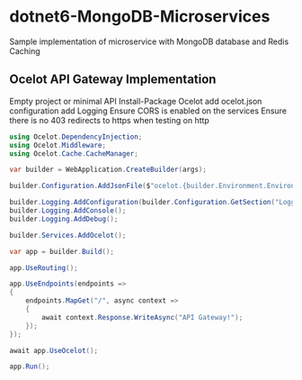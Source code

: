 # dotnet6-MongoDB-Microservices
Sample implementation of microservice with MongoDB database and Redis Caching

## Ocelot API Gateway Implementation

Empty project or minimal API
Install-Package Ocelot
add ocelot.json configuration
add Logging
Ensure CORS is enabled on the services 
Ensure there is no 403 redirects to https when testing on http 

```csharp
using Ocelot.DependencyInjection;
using Ocelot.Middleware;
using Ocelot.Cache.CacheManager;

var builder = WebApplication.CreateBuilder(args);

builder.Configuration.AddJsonFile($"ocelot.{builder.Environment.EnvironmentName}.json", true, true);

builder.Logging.AddConfiguration(builder.Configuration.GetSection("Logging"));
builder.Logging.AddConsole();
builder.Logging.AddDebug();

builder.Services.AddOcelot();

var app = builder.Build();

app.UseRouting();

app.UseEndpoints(endpoints =>
{
    endpoints.MapGet("/", async context =>
    {
        await context.Response.WriteAsync("API Gateway!");
    });
});

await app.UseOcelot(); 

app.Run();

```
